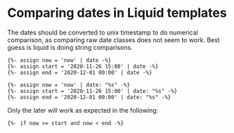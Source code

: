# Comparing dates in Liquid templates

The dates should be converted to unix timestamp to do numerical comparison, as comparing raw date classes does not seem to work. Best guess is liquid is doing string comparisons.

```
{%- assign now = 'now' | date -%}
{%- assign start = '2020-11-26 15:00' | date -%}
{%- assign end = '2020-12-01 00:00' | date -%}
```

```
{%- assign now = 'now' | date: "%s" -%}
{%- assign start = '2020-11-26 15:00' | date: "%s" -%}
{%- assign end = '2020-12-01 00:00' | date: "%s" -%}
```

Only the later will work as expected in the following:

```
{%- if now >= start and now < end -%}
```
